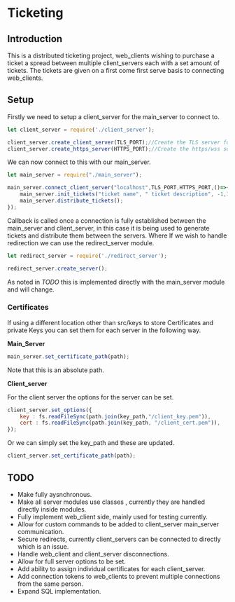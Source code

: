 # Ticketing #
## Introduction ##

This is a distributed ticketing project, web_clients wishing to purchase a ticket a spread between multiple client_servers each 
with a set amount of tickets. The tickets are given on a first come first serve basis to connecting web_clients. 

## Setup ##

Firstly we need to setup a client_server for the main_server to connect to.

```javascript
let client_server = require('./client_server');

client_server.create_client_server(TLS_PORT);//Create the TLS server for main_server connection
client_server.create_https_server(HTTPS_PORT);//Create the https/wss server for web_clients
```

We can now connect to this with our main_server.

```javascript
let main_server = require("./main_server");

main_server.connect_client_server("localhost",TLS_PORT,HTTPS_PORT,()=>{
    main_server.init_tickets("ticket name", " ticket description", -1,10);
    main_server.distribute_tickets();
});
```

Callback is called once a connection is fully established between the main_server and client_server, in this case it is being used 
to generate tickets and distribute them between the servers.
Where
If we wish to handle redirection we can use the redirect_server module.

```javascript
let redirect_server = require('./redirect_server');

redirect_server.create_server();
```

As noted in _TODO_ this is implemented directly with the main_server module and will change.

### Certificates ###

If using a different location other than src/keys to store Certificates and private Keys you can set them for each server
in the following way. 

__Main_Server__

```javascript
main_server.set_certificate_path(path);
```
Note that this is an absolute path.

__Client_server__

For the client server the options for the server can be set.

```javascript
client_server.set_options({
    key : fs.readFileSync(path.join(key_path,"/client_key.pem")),
    cert : fs.readFileSync(path.join(key_path, "/client_cert.pem")),
});
```

Or we can simply set the key_path and these are updated.

```javascript
client_server.set_certificate_path(path);
```

## TODO ##

* Make fully aysnchronous.
* Make all server modules use classes , currently they are handled directly inside modules.
* Fully implement web_client side, mainly used for testing currently.
* Allow for custom commands to be added to client_server main_server communication.
* Secure redirects, currently client_servers can be connected to directly which is an issue.
* Handle web_client and client_server disconnections.
* Allow for full server options to be set.
* Add ability to assign individual certificates for each client_server.
* Add connection tokens to web_clients to prevent multiple connections from the same person.
* Expand SQL implementation.
